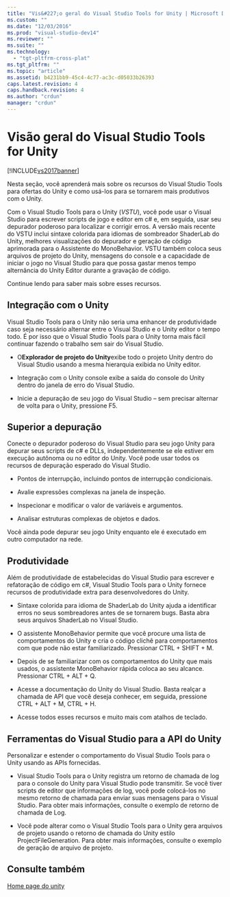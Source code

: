 ```yaml
---
title: "Vis&#227;o geral do Visual Studio Tools for Unity | Microsoft Docs"
ms.custom: ""
ms.date: "12/03/2016"
ms.prod: "visual-studio-dev14"
ms.reviewer: ""
ms.suite: ""
ms.technology: 
  - "tgt-pltfrm-cross-plat"
ms.tgt_pltfrm: ""
ms.topic: "article"
ms.assetid: b4231bb9-45c4-4c77-ac3c-d05033b26393
caps.latest.revision: 4
caps.handback.revision: 4
ms.author: "crdun"
manager: "crdun"
---
```

# Vis&#227;o geral do Visual Studio Tools for Unity
[!INCLUDE[vs2017banner](../code-quality/includes/vs2017banner.md)]

Nesta seção, você aprenderá mais sobre os recursos do Visual Studio Tools para ofertas do Unity e como usá\-los para se tornarem mais produtivos com o Unity.  
  
 Com o Visual Studio Tools para o Unity \(*VSTU*\), você pode usar o Visual Studio para escrever scripts de jogo e editor em c\# e, em seguida, usar seu depurador poderoso para localizar e corrigir erros.  A versão mais recente do VSTU inclui sintaxe colorida para idiomas de sombreador ShaderLab do Unity, melhores visualizações do depurador e geração de código aprimorada para o Assistente do MonoBehavior.  VSTU também coloca seus arquivos de projeto do Unity, mensagens do console e a capacidade de iniciar o jogo no Visual Studio para que possa gastar menos tempo alternância do Unity Editor durante a gravação de código.  
  
 Continue lendo para saber mais sobre esses recursos.  
  
## Integração com o Unity  
 Visual Studio Tools para o Unity não seria uma enhancer de produtividade caso seja necessário alternar entre o Visual Studio e o Unity editor o tempo todo.  É por isso que o Visual Studio Tools para o Unity torna mais fácil continuar fazendo o trabalho sem sair do Visual Studio.  
  
-   O**Explorador de projeto do Unity**exibe todo o projeto Unity dentro do Visual Studio usando a mesma hierarquia exibida no Unity editor.  
  
-   Integração com o Unity console exibe a saída do console do Unity dentro do janela de erro do Visual Studio.  
  
-   Inicie a depuração de seu jogo do Visual Studio – sem precisar alternar de volta para o Unity, pressione F5.  
  
## Superior a depuração  
 Conecte o depurador poderoso do Visual Studio para seu jogo Unity para depurar seus scripts de c\# e DLLs, independentemente se ele estiver em execução autônoma ou no editor do Unity.  Você pode usar todos os recursos de depuração esperado do Visual Studio.  
  
-   Pontos de interrupção, incluindo pontos de interrupção condicionais.  
  
-   Avalie expressões complexas na janela de inspeção.  
  
-   Inspecionar e modificar o valor de variáveis e argumentos.  
  
-   Analisar estruturas complexas de objetos e dados.  
  
 Você ainda pode depurar seu jogo Unity enquanto ele é executado em outro computador na rede.  
  
## Produtividade  
 Além de produtividade de estabelecidas do Visual Studio para escrever e refatoração de código em c\#, Visual Studio Tools para o Unity fornece recursos de produtividade extra para desenvolvedores do Unity.  
  
-   Sintaxe colorida para idioma de ShaderLab do Unity ajuda a identificar erros no seus sombreadores antes de se tornarem bugs.  Basta abra seus arquivos ShaderLab no Visual Studio.  
  
-   O assistente MonoBehavior permite que você procure uma lista de comportamentos do Unity e cria o código clichê para comportamentos com que pode não estar familiarizado.  Pressionar  CTRL \+ SHIFT \+ M.  
  
-   Depois de se familiarizar com os comportamentos do Unity que mais usados, o assistente MonoBehavior rápida coloca ao seu alcance.  Pressionar  CTRL \+ ALT \+ Q.  
  
-   Acesse a documentação do Unity do Visual Studio.  Basta realçar a chamada de API que você deseja conhecer, em seguida, pressione  CTRL \+ ALT \+ M, CTRL \+ H.  
  
-   Acesse todos esses recursos e muito mais com atalhos de teclado.  
  
## Ferramentas do Visual Studio para a API do Unity  
 Personalizar e estender o comportamento do Visual Studio Tools para o Unity usando as APIs fornecidas.  
  
-   Visual Studio Tools para o Unity registra um retorno de chamada de log para o console do Unity para Visual Studio pode transmitir.  Se você tiver scripts de editor que informações de log, você pode colocá\-los no mesmo retorno de chamada para enviar suas mensagens para o Visual Studio.  Para obter mais informações, consulte o exemplo de retorno de chamada de Log.  
  
-   Você pode alterar como o Visual Studio Tools para o Unity gera arquivos de projeto usando o retorno de chamada do Unity estilo ProjectFileGeneration.  Para obter mais informações, consulte o exemplo de geração de arquivo de projeto.  
  
## Consulte também  
 [Home page do unity](http://unity3d.com)
